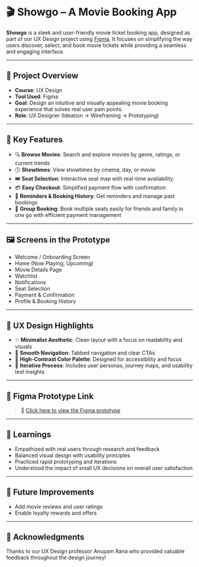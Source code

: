 # 🎬 Showgo – A Movie Booking App

**Showgo** is a sleek and user-friendly movie ticket booking app, designed as part of our UX Design project using [Figma](https://figma.com). It focuses on simplifying the way users discover, select, and book movie tickets while providing a seamless and engaging interface.

---

## 📌 Project Overview

- **Course**: UX Design
- **Tool Used**: Figma
- **Goal**: Design an intuitive and visually appealing movie booking experience that solves real user pain points.
- **Role**: UX Designer (Ideation → Wireframing → Prototyping)

---

## 🎯 Key Features

- 🔍 **Browse Movies**: Search and explore movies by genre, ratings, or current trends  
- 🕒 **Showtimes**: View showtimes by cinema, day, or movie  
- 🎟️ **Seat Selection**: Interactive seat map with real-time availability  
- 💳 **Easy Checkout**: Simplified payment flow with confirmation  
- 🔔 **Reminders & Booking History**: Get reminders and manage past bookings
- 👥 **Group Booking**: Book multiple seats easily for friends and family in one go with efficient payment management

---

## 🖼️ Screens in the Prototype

- Welcome / Onboarding Screen  
- Home (Now Playing, Upcoming)  
- Movie Details Page
- Watchlist
- Notifications
- Seat Selection  
- Payment & Confirmation  
- Profile & Booking History

---

## 📱 UX Design Highlights

- ✨ **Minimalist Aesthetic**: Clean layout with a focus on readability and visuals  
- 🧭 **Smooth Navigation**: Tabbed navigation and clear CTAs  
- 🎨 **High-Contrast Color Palette**: Designed for accessibility and focus  
- 🔄 **Iterative Process**: Includes user personas, journey maps, and usability test insights

---

## 📂 Figma Prototype Link

> 🔗 [Click here to view the Figma prototype](https://www.figma.com/design/wRsVhb9jCEQB3x8g2sjrfH/ShowGo_G29?node-id=1-2&t=bfKf949dm1YpoPeL-1)  


---

## 🧠 Learnings

- Empathized with real users through research and feedback  
- Balanced visual design with usability principles  
- Practiced rapid prototyping and iterations  
- Understood the impact of small UX decisions on overall user satisfaction

---

## 🚀 Future Improvements

- Add movie reviews and user ratings     
- Enable loyalty rewards and offers

---

## 🙌 Acknowledgments

Thanks to our UX Design professor Anupam Rana who provided valuable feedback throughout the design journey!

